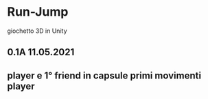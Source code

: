# Run-Jump
 giochetto 3D in Unity


0.1A 11.05.2021
---------------
player e 1° friend in capsule
primi movimenti player
---------------

